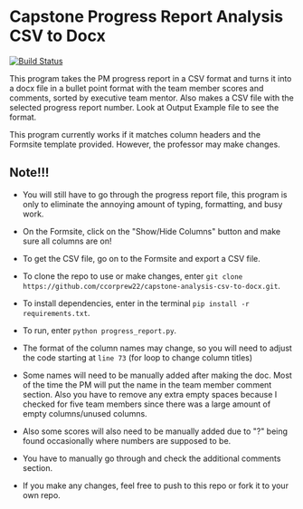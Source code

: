 # Capstone Progress Report Analysis CSV to Docx
[![Build Status](https://app.travis-ci.com/ccorprew22/capstone-analysis-csv-to-docx.svg?branch=main)](https://app.travis-ci.com/ccorprew22/capstone-analysis-csv-to-docx)

This program takes the PM progress report in a CSV format and turns it into a docx file in a bullet point format with the team member scores and comments, sorted by executive team mentor. Also makes a CSV file with the selected progress report number. Look at Output Example file to see the format.

This program currently works if it matches column headers and the Formsite template provided. However, the professor may make changes.

## Note!!!
+ You will still have to go through the progress report file, this program is only to eliminate the annoying amount of typing, formatting, and busy work.
+ On the Formsite, click on the "Show/Hide Columns" button and make sure all columns are on!


+ To get the CSV file, go on to the Formsite and export a CSV file.
+ To clone the repo to use or make changes, enter `git clone https://github.com/ccorprew22/capstone-analysis-csv-to-docx.git`.
+ To install dependencies, enter in the terminal `pip install -r requirements.txt`.
+ To run, enter `python progress_report.py`.
+ The format of the column names may change, so you will need to adjust the code starting at `line 73` (for loop to change column titles)
+ Some names will need to be manually added after making the doc. Most of the time the PM will put the name in the team member comment section. Also you have to remove any extra empty spaces because I checked for five team members since there was a large amount of empty columns/unused columns.
+ Also some scores will also need to be manually added due to "?" being found occasionally where numbers are supposed to be.
+ You have to manually go through and check the additional comments section.
+ If you make any changes, feel free to push to this repo or fork it to your own repo.
